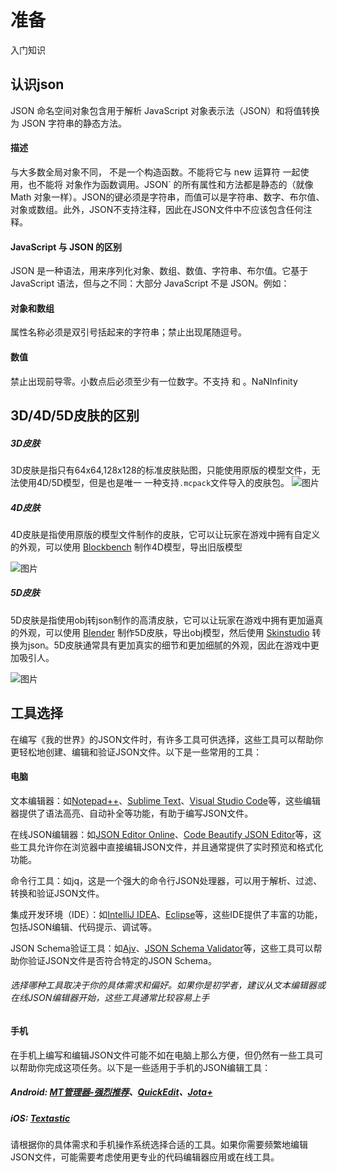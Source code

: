 # 准备
入门知识
## 认识json
JSON 命名空间对象包含用于解析 JavaScript 对象表示法（JSON）和将值转换为 JSON 字符串的静态方法。

#### 描述
与大多数全局对象不同， 不是一个构造函数。不能将它与 new 运算符 一起使用，也不能将 对象作为函数调用。JSON` 的所有属性和方法都是静态的（就像 Math 对象一样）。JSON的键必须是字符串，而值可以是字符串、数字、布尔值、对象或数组。此外，JSON不支持注释，因此在JSON文件中不应该包含任何注释。

#### JavaScript 与 JSON 的区别
JSON 是一种语法，用来序列化对象、数组、数值、字符串、布尔值。它基于 JavaScript 语法，但与之不同：大部分 JavaScript 不是 JSON。例如：

#### 对象和数组
属性名称必须是双引号括起来的字符串；禁止出现尾随逗号。

#### 数值
禁止出现前导零。小数点后必须至少有一位数字。不支持 和 。NaNInfinity

## 3D/4D/5D皮肤的区别

##### 3D皮肤
3D皮肤是指只有64x64,128x128的标准皮肤贴图，只能使用原版的模型文件，无法使用4D/5D模型，但是也是唯一 一种支持```.mcpack```文件导入的皮肤包。
![图片](/3D示例.png)

##### 4D皮肤
4D皮肤是指使用原版的模型文件制作的皮肤，它可以让玩家在游戏中拥有自定义的外观，可以使用 [Blockbench](https://www.blockbench.net/) 制作4D模型，导出旧版模型

![图片](/4D示例.png)

##### 5D皮肤
5D皮肤是指使用obj转json制作的高清皮肤，它可以让玩家在游戏中拥有更加逼真的外观，可以使用 [Blender](https://www.blender.org/) 制作5D皮肤，导出obj模型，然后使用 [Skinstudio](https://mrarm.io/skinstudio/) 转换为json。5D皮肤通常具有更加真实的细节和更加细腻的外观，因此在游戏中更加吸引人。

![图片](/5D示例.png)

## 工具选择
在编写《我的世界》的JSON文件时，有许多工具可供选择，这些工具可以帮助你更轻松地创建、编辑和验证JSON文件。以下是一些常用的工具：
#### 电脑

文本编辑器：如[Notepad++](https://notepad-plus-plus.org/downloads/)、[Sublime Text](https://www.sublimetext.com/)、[Visual Studio Code](https://code.visualstudio.com/)等，这些编辑器提供了语法高亮、自动补全等功能，有助于编写JSON文件。

在线JSON编辑器：如[JSON Editor Online](https://jsoneditoronline.org/)、[Code Beautify JSON Editor](https://codebeautify.org/online-json-editor)等，这些工具允许你在浏览器中直接编辑JSON文件，并且通常提供了实时预览和格式化功能。

命令行工具：如jq，这是一个强大的命令行JSON处理器，可以用于解析、过滤、转换和验证JSON文件。

集成开发环境（IDE）：如[IntelliJ IDEA](https://www.jetbrains.com/idea/)、[Eclipse](https://www.eclipse.org/downloads/)等，这些IDE提供了丰富的功能，包括JSON编辑、代码提示、调试等。

JSON Schema验证工具：如[Ajv](https://ajv.js.org/)、[JSON Schema Validator](https://www.jsonschemavalidator.net/)等，这些工具可以帮助你验证JSON文件是否符合特定的JSON Schema。

###### 选择哪种工具取决于你的具体需求和偏好。如果你是初学者，建议从文本编辑器或在线JSON编辑器开始，这些工具通常比较容易上手
#### 手机
在手机上编写和编辑JSON文件可能不如在电脑上那么方便，但仍然有一些工具可以帮助你完成这项任务。以下是一些适用于手机的JSON编辑工具：


##### Android: [MT管理器-强烈推荐](https://mt2.cn/)、[QuickEdit](https://rhmsoft.com/?p=283)、[Jota+](https://www.ghxi.com/jota.html)
##### iOS: [Textastic](https://www.textasticapp.com/)

请根据你的具体需求和手机操作系统选择合适的工具。如果你需要频繁地编辑JSON文件，可能需要考虑使用更专业的代码编辑器应用或在线工具。


